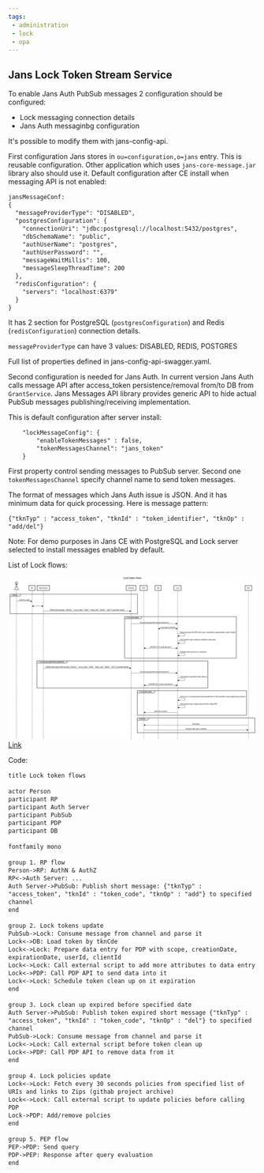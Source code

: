 ```yaml
---
tags:
 - administration
 - lock
 - opa
---
```


## Jans Lock Token Stream Service

To enable Jans Auth PubSub messages 2 configuration should be configured:
  * Lock messaging connection details
  * Jans Auth messaginbg configuration
  
It's possible to modify them with jans-config-api.

First configuration Jans stores in `ou=configuration,o=jans` entry. This is reusable configuration. Other application which uses `jans-core-message.jar` library also should use it.
Default configuration after CE install when messaging API is not enabled:

```
jansMessageConf:
{
  "messageProviderType": "DISABLED",
  "postgresConfiguration": {
    "connectionUri": "jdbc:postgresql://localhost:5432/postgres",
    "dbSchemaName": "public",
    "authUserName": "postgres",
    "authUserPassword": "",
    "messageWaitMillis": 100,
    "messageSleepThreadTime": 200
  },
  "redisConfiguration": {
    "servers": "localhost:6379"
  }
}
```

It has 2 section for PostgreSQL (`postgresConfiguration`) and Redis (`redisConfiguration`) connection details.

`messageProviderType` can have 3 values: DISABLED, REDIS, POSTGRES

Full list of properties defined in jans-config-api-swagger.yaml.


Second configuration is needed for Jans Auth. In current version Jans Auth calls message API after access_token persistence/removal from/to DB from `GrantService`. Jans Messages API library provides generic API to hide actual PubSub messages publishing/receiving implementation.

This is default configuration after server install:

```
    "lockMessageConfig": {
        "enableTokenMessages" : false,
        "tokenMessagesChannel": "jans_token"
    }
```
First property control sending messages to PubSub server. Second one `tokenMessagesChannel` specify channel name to send token messages.

The format of messages which Jans Auth issue is JSON. And it has minimum data for quick processing. Here is message pattern:

```
{"tknTyp" : "access_token", "tknId" : "token_identifier", "tknOp" : "add/del"}
```

Note: For demo purposes in Jans CE with PostgreSQL and Lock server selected to install messages enabled by default.


List of Lock flows:

![Combined diagram](../../assets/lock-flows.png)
[Link](https://sequencediagram.org/index.html#initialData=C4S2BsFMAIBkHsDGBrax7MgO2gM3PAO4DOAUKQIaLoBO0ACpDcfFqQA4U2iIidbBoAJXocuPPhQHQAggFdgAC2gBlJgDcmY7iF79B9OQCMVx7RP0MAIqM469UwVYBC5XK2C4KAWxDgAntDerPDkAOY08HLs0ACMAHTC9HgEhKSMzKwAtAB8IgBcsgqKAHLQAGRFSgBapCIAPLnySqoaTIXxnaTNymo0mjS5hibGhcPgIMTKU-DcQZDExBRhkIUA3gBEwMhYACr+7BvQhRtUiAvEAPromFgbADTQWzsAkgAmRyc32JeI8G+QB5PbZYADyh2OTwobw+AF80PBoMR2JBeLgQJA3tBEIopFhIOBSNg3uFItFoAAmRIIFAI27EaDRN4UYCQdLGUxGXI05CFADCrGIcm8MBFi2WMFwkW82NxWHx4GgUixdmIMDApB5jRyLkKCGhdOw0CMgRBfIBmqQyG1PLGNEgdhgzOAFGg2GANEC7jo9Bs0EIYGmfxRj0Q9pZIFYVhZkEekAAHuwQDQI1GY485GqaO9QxN3e9LSgbVb+RRwIqE6yaFgy0iw3xBOglTCgrMYCyPSAjAoFgjoM7Xe7PYXrUMbKXy9ZkjJ6C8+2qsFiB9AQAJERqtdyS6ocZi5FBDThEFApIyYqwV4IE0mU6BWETF6SojEAMzUq3Yk84cnX5OY42QN6MDIqiIDov+zpsj0rT9EwQwcqMDDGBMUyHm6iZ-liMxzGKSwrNAmwgvsEInGcFzXBg2BAs8WDvJ8wKUVgvz-ICjw0eC9EbAC4AbPCTYgWiGJYjieIEuyIxcjktrQAKWBCiK8zivhUrwDKInygSSqLtAqrqsAI7FigE4VvGVY1oqxD1uwghGIBbZocekCntEBljvQxlTrIs59vawSaP2LKuipMoasST7kgALO+tLsPAEy8L2TIxq5UnbgAYpAwA4m6AyBC+AAMSKoqwbwMrF8UYgywVIiign-ihgjwLg0AAKpCC8DLKtAExYMgDJNtUfAMgAFGEgYUEYOmRAAVqighcDiICaAAlCl0l8mWJlmbWlk0A2fZJayOlxbolUAUB2KbauYRTiObmFDIMIAPS+fA-nlQlZBhaQETPtAACsiT0AAosk+BEOkoP3a02kAI5yEw-jpDYQyg4UQgLLFcntrgVbQPDiM5WWcipmwxJAA)


Code:

```
title Lock token flows

actor Person
participant RP
participant Auth Server
participant PubSub
participant PDP
participant DB

fontfamily mono

group 1. RP flow
Person->RP: AuthN & AuthZ
RP<->Auth Server: ...
Auth Server->PubSub: Publish short message: {"tknTyp" : "access_token", "tknId" : "token_code", "tknOp" : "add"} to specified channel
end

group 2. Lock tokens update
PubSub->Lock: Consume message from channel and parse it
Lock<->DB: Load token by tknCde
Lock<->Lock: Prepare data entry for PDP with scope, creationDate, expirationDate, userId, clientId
Lock<->Lock: Call external script to add more attributes to data entry
Lock<->PDP: Call PDP API to send data into it
Lock<->Lock: Schedule token clean up on it expiration
end

group 3. Lock clean up expired before specified date
Auth Server->PubSub: Publish token expired short message {"tknTyp" : "access_token", "tknId" : "token_code", "tknOp" : "del"} to specified channel
PubSub->Lock: Consume message from channel and parse it
Lock<->Lock: Call external script before token clean up
Lock<->PDP: Call PDP API to remove data from it
end

group 4. Lock policies update
Lock<->Lock: Fetch every 30 seconds policies from specified list of URIs and links to Zips (githab project archive)
Lock<->Lock: Call external script to update policies before calling PDP
Lock->PDP: Add/remove polcies
end

group 5. PEP flow
PEP->PDP: Send query
PDP->PEP: Response after query evaluation
end
```
